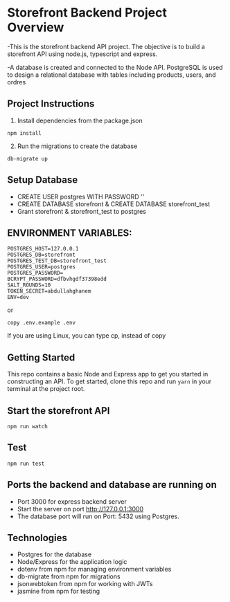 # Storefront Backend Project Overview
-This is the storefront backend API project. The objective is to build a storefront API using node.js, typescript and express. 

-A database is created and connected to the Node API. PostgreSQL is used to design a relational database with tables including products, users, and ordres 

## Project Instructions 

1. Install dependencies from the package.json 
```
npm install

```

2. Run the migrations to create the database 

```
db-migrate up

```
## Setup Database

- CREATE USER postgres WITH PASSWORD  '' 
- CREATE DATABASE storefront & CREATE DATABASE storefront_test
- Grant storefront & storefront_test to postgres

## ENVIRONMENT VARIABLES:

```
POSTGRES_HOST=127.0.0.1
POSTGRES_DB=storefront
POSTGRES_TEST_DB=storefront_test
POSTGRES_USER=postgres
POSTGRES_PASSWORD=
BCRYPT_PASSWORD=dfbvhgdf37398edd
SALT_ROUNDS=10
TOKEN_SECRET=abdullahghanem
ENV=dev
```

or

```
copy .env.example .env
```
If you are using Linux, you can type cp, instead of copy

## Getting Started

This repo contains a basic Node and Express app to get you started in constructing an API. To get started, clone this repo and run `yarn` in your terminal at the project root.

## Start the storefront API 

```
npm run watch
```

## Test 

```
npm run test
```

## Ports the backend and database are running on 

- Port 3000 for express backend server
- Start the server on port http://127.0.0.1:3000
- The database port will run on Port: 5432 using Postgres. 


## Technologies
- Postgres for the database
- Node/Express for the application logic
- dotenv from npm for managing environment variables
- db-migrate from npm for migrations
- jsonwebtoken from npm for working with JWTs
- jasmine from npm for testing



